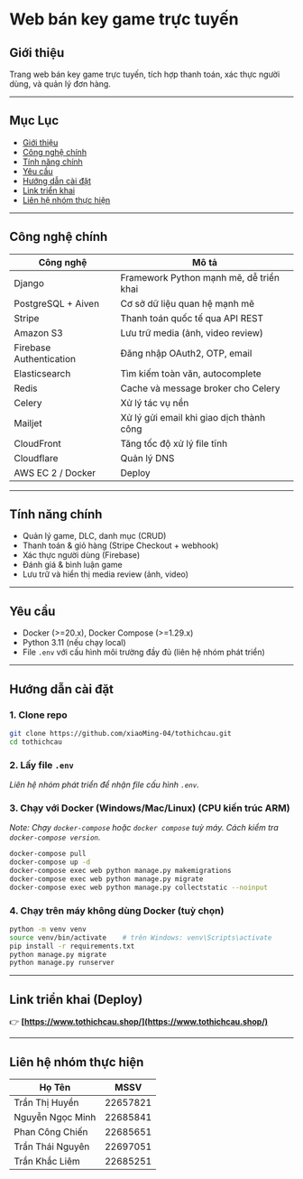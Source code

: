 # Web bán key game trực tuyến

## Giới thiệu

Trang web bán key game trực tuyến, tích hợp thanh toán, xác thực người dùng, và quản lý đơn hàng.

---

## Mục Lục

- [Giới thiệu](#giới-thiệu)
- [Công nghệ chính](#công-nghệ-chính)
- [Tính năng chính](#tính-năng-chính)
- [Yêu cầu](#yêu-cầu)
- [Hướng dẫn cài đặt](#hướng-dẫn-cài-đặt)
- [Link triển khai](#link-triển-khai)
- [Liên hệ nhóm thực hiện](#liên-hệ-nhóm-thực-hiện)

---

## Công nghệ chính

| Công nghệ               | Mô tả                                   |
| ----------------------- | --------------------------------------- |
| Django                  | Framework Python mạnh mẽ, dễ triển khai |
| PostgreSQL + Aiven      | Cơ sở dữ liệu quan hệ mạnh mẽ           |
| Stripe                  | Thanh toán quốc tế qua API REST         |
| Amazon S3               | Lưu trữ media (ảnh, video review)       |
| Firebase Authentication | Đăng nhập OAuth2, OTP, email            |
| Elasticsearch           | Tìm kiếm toàn văn, autocomplete         |
| Redis                   | Cache và message broker cho Celery      |
| Celery                  | Xử lý tác vụ nền                        |
| Mailjet                 | Xử lý gửi email khi giao dịch thành công|
| CloudFront              | Tăng tốc độ xử lý file tĩnh             |
| Cloudflare              | Quản lý DNS
| AWS EC 2 / Docker       | Deploy
---

## Tính năng chính

- Quản lý game, DLC, danh mục (CRUD)
- Thanh toán & giỏ hàng (Stripe Checkout + webhook)
- Xác thực người dùng (Firebase)
- Đánh giá & bình luận game
- Lưu trữ và hiển thị media review (ảnh, video)

---

## Yêu cầu

- Docker (>=20.x), Docker Compose (>=1.29.x)
- Python 3.11 (nếu chạy local)
- File `.env` với cấu hình môi trường đầy đủ (liên hệ nhóm phát triển)

---

## Hướng dẫn cài đặt

### 1. Clone repo

```bash
git clone https://github.com/xiaoMing-04/tothichcau.git
cd tothichcau
````

### 2. Lấy file `.env`

*Liên hệ nhóm phát triển để nhận file cấu hình `.env`.*

### 3. Chạy với Docker (Windows/Mac/Linux) (CPU kiến trúc ARM)
*Note: Chạy `docker-compose` hoặc `docker compose` tuỳ máy. Cách kiểm tra `docker-compose version`.*

```bash
docker-compose pull
docker-compose up -d
docker-compose exec web python manage.py makemigrations
docker-compose exec web python manage.py migrate
docker-compose exec web python manage.py collectstatic --noinput
```

### 4. Chạy trên máy không dùng Docker (tuỳ chọn)

```bash
python -m venv venv
source venv/bin/activate    # trên Windows: venv\Scripts\activate
pip install -r requirements.txt
python manage.py migrate
python manage.py runserver
```

---

## Link triển khai (Deploy)

👉 **[https://www.tothichcau.shop/](https://www.tothichcau.shop/)**

---

## Liên hệ nhóm thực hiện

| Họ Tên           | MSSV     |
| ---------------- | -------- |
| Trần Thị Huyền   | 22657821 |
| Nguyễn Ngọc Minh | 22685841 |
| Phan Công Chiến  | 22685651 |
| Trần Thái Nguyên | 22697051 |
| Trần Khắc Liêm   | 22685251 |